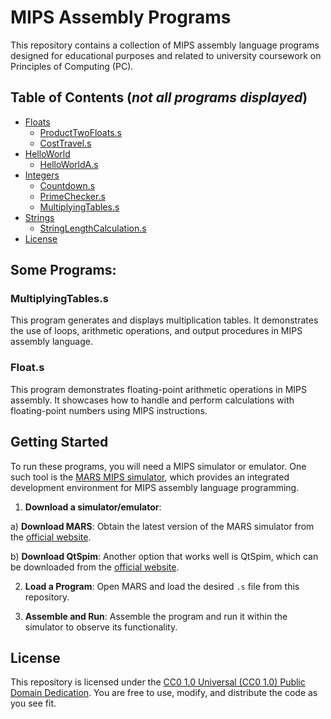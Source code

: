 # MIPS Assembly Programs

This repository contains a collection of MIPS assembly language programs designed for educational purposes and related to university coursework on Principles of Computing (PC).

## Table of Contents (***not all programs displayed***)

- [Floats](./Floats)
  - [ProductTwoFloats.s](./Floats/ProductTwoFloats.s)
  - [CostTravel.s](./Floats/CostTravel.s)
- [HelloWorld](./HelloWorld)
  - [HelloWorldA.s](./HelloWorld/HelloWorldA.s)
- [Integers](./Integers)
  - [Countdown.s](./Integers/Countdown.s)
  - [PrimeChecker.s](./Integers/PrimeChecker.s)
  - [MultiplyingTables.s](./Integers/MultiplyingTables.s)
- [Strings](./Strings)
  - [StringLengthCalculation.s](./Strings/StringLengthCalculation.s)
- [License](./LICENSE)

## Some Programs:

### MultiplyingTables.s

This program generates and displays multiplication tables. It demonstrates the use of loops, arithmetic operations, and output procedures in MIPS assembly language.

### Float.s

This program demonstrates floating-point arithmetic operations in MIPS assembly. It showcases how to handle and perform calculations with floating-point numbers using MIPS instructions.

## Getting Started

To run these programs, you will need a MIPS simulator or emulator. One such tool is the [MARS MIPS simulator](http://courses.missouristate.edu/KenVollmar/mars/), which provides an integrated development environment for MIPS assembly language programming.

1. **Download a simulator/emulator**:
   
  a) **Download MARS**: Obtain the latest version of the MARS simulator from the [official website](http://courses.missouristate.edu/KenVollmar/mars/).
  
  b) **Download QtSpim**: Another option that works well is QtSpim, which can be downloaded from the [official website](https://spimsimulator.sourceforge.net/).

2. **Load a Program**: Open MARS and load the desired `.s` file from this repository.

3. **Assemble and Run**: Assemble the program and run it within the simulator to observe its functionality.

## License

This repository is licensed under the [CC0 1.0 Universal (CC0 1.0) Public Domain Dedication](LICENSE). You are free to use, modify, and distribute the code as you see fit.
